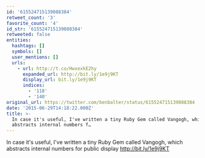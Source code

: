 ```yaml
---
id: '615524715139088384'
retweet_count: '3'
favorite_count: '4'
id_str: '615524715139088384'
retweeted: false
entities:
  hashtags: []
  symbols: []
  user_mentions: []
  urls:
    - url: http://t.co/HwxexkE2hy
      expanded_url: http://bit.ly/1e9j9KT
      display_url: bit.ly/1e9j9KT
      indices:
        - '118'
        - '140'
original_url: https://twitter.com/benbalter/status/615524715139088384
date: '2015-06-29T14:18:22.000Z'
title: >-
  In case it's useful, I've written a tiny Ruby Gem called Vangogh, which
  abstracts internal numbers f…
---
```


In case it's useful, I've written a tiny Ruby Gem called Vangogh, which abstracts internal numbers for public display http://bit.ly/1e9j9KT
